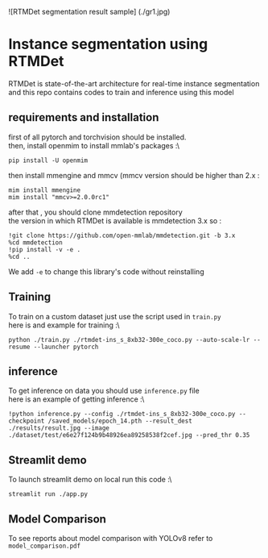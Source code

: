 ![RTMDet segmentation result sample] (./gr1.jpg)
# Instance segmentation using RTMDet
RTMDet is state-of-the-art architecture for real-time instance segmentation\
and this repo contains codes to train and inference using this model
## requirements and installation
first of all pytorch and torchvision should be installed.\
then, install openmim to install mmlab's packages :\
```
pip install -U openmim
```
then install mmengine and mmcv (mmcv version should be higher than 2.x :
```
mim install mmengine
mim install "mmcv>=2.0.0rc1"
```
after that , you should clone mmdetection repository\
the version in which RTMDet is available is mmdetection 3.x so :
```
!git clone https://github.com/open-mmlab/mmdetection.git -b 3.x
%cd mmdetection
!pip install -v -e .
%cd ..
```
We add ```-e``` to change this library's code without reinstalling
## Training
To train on a custom dataset just use the script used in ```train.py```\
here is and example for training :\
```
python ./train.py ./rtmdet-ins_s_8xb32-300e_coco.py --auto-scale-lr --resume --launcher pytorch
```
## inference
To get inference on data you should use ```inference.py``` file\
here is an example of getting inference :\
```
!python inference.py --config ./rtmdet-ins_s_8xb32-300e_coco.py --checkpoint /saved_models/epoch_14.pth --result_dest ./results/result.jpg --image ./dataset/test/e6e27f124b9b48926ea89258538f2cef.jpg --pred_thr 0.35
```
## Streamlit demo
To launch streamlit demo on local run this code :\
```
streamlit run ./app.py
```
## Model Comparison
To see reports about model comparison with YOLOv8 refer to ```model_comparison.pdf```
